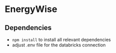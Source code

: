 # EnergyWise

## Dependencies
- `npm install` to install all relevant dependencies
- adjust .env file for the databricks connection